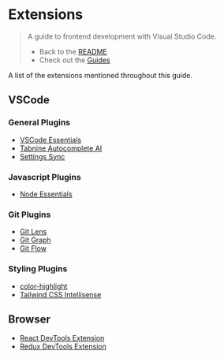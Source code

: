 # Extensions

> A guide to frontend development with Visual Studio Code.
>
> - Back to the [README](../../../README.md)
> - Check out the [Guides](../guides/CryptoCharts.md)

A list of the extensions mentioned throughout this guide.

## VSCode

### General Plugins
- [VSCode Essentials](https://marketplace.visualstudio.com/items?itemName=jabacchetta.vscode-essentials)
- [Tabnine Autocomplete AI](https://marketplace.visualstudio.com/items?itemName=TabNine.tabnine-vscode)
- [Settings Sync](https://marketplace.visualstudio.com/items?itemName=Shan.code-settings-sync)

### Javascript Plugins
- [Node Essentials](https://marketplace.visualstudio.com/items?itemName=afractal.node-essentials)

### Git Plugins
- [Git Lens](https://marketplace.visualstudio.com/items?itemName=eamodio.gitlens)
- [Git Graph](https://marketplace.visualstudio.com/items?itemName=mhutchie.git-graph)
- [Git Flow](https://marketplace.visualstudio.com/items?itemName=PsykoSoldi3r.vscode-git-flow)

### Styling Plugins
- [color-highlight](https://marketplace.visualstudio.com/items?itemName=naumovs.color-highlight)
- [Tailwind CSS Intellisense](https://marketplace.visualstudio.com/items?itemName=bradlc.vscode-tailwindcss)

## Browser

- [React DevTools Extension](https://chrome.google.com/webstore/detail/react-developer-tools/fmkadmapgofadopljbjfkapdkoienihi?hl=en)
- [Redux DevTools Extension](https://chrome.google.com/webstore/detail/redux-devtools/lmhkpmbekcpmknklioeibfkpmmfibljd?hl=en)
